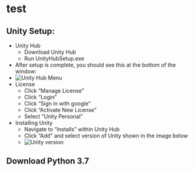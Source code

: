 # test

## Unity Setup:

* Unity Hub
  * Download Unity Hub
  * Run UnityHubSetup.exe
* After setup is complete, you should see this at the bottom of the window:
 * ![Unity Hub Menu](https://i.paste.pics/fcbee8923b6678a27448515de12622be.png)
* License
  * Click “Manage License”
  * Click “Login”
  * Click “Sign in with google”
  * Click “Activate New License”
  * Select “Unity Personal”
* Installing Unity
  * Navigate to “Installs” within Unity Hub
  * Click “Add” and select version of Unity shown in the image below
  * ![Unity version](https://i.paste.pics/61a5d373f8a6f15b357045f3e7478c6c.png)


## Download Python 3.7
